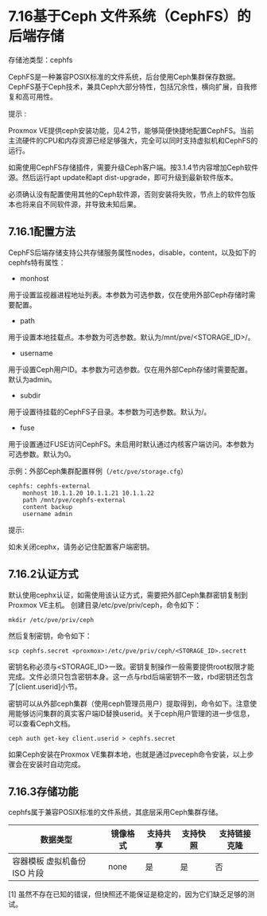 # 7.16基于Ceph 文件系统（CephFS）的后端存储

存储池类型：cephfs

CephFS是一种兼容POSIX标准的文件系统，后台使用Ceph集群保存数据。CephFS基于Ceph技术，兼具Ceph大部分特性，包括冗余性，横向扩展，自我修复和高可用性。

提示 :

Proxmox VE提供ceph安装功能，见4.2节，能够简便快捷地配置CephFS。当前主流硬件的CPU和内存资源已经足够强大，完全可以同时支持虚拟机和CephFS的运行。

如需使用CephFS存储插件，需要升级Ceph客户端。按3.1.4节内容增加Ceph软件源。然后运行apt update和apt dist-upgrade，即可升级到最新软件版本。

必须确认没有配置使用其他的Ceph软件源，否则安装将失败，节点上的软件包版本也将来自不同软件源，并导致未知后果。

## 7.16.1配置方法
CephFS后端存储支持公共存储服务属性nodes，disable，content，以及如下的cephfs特有属性：

- monhost

用于设置监视器进程地址列表。本参数为可选参数，仅在使用外部Ceph存储时需要配置。

- path

用于设置本地挂载点。本参数为可选参数。默认为/mnt/pve/<STORAGE_ID>/。

- username

用于设置Ceph用户ID。本参数为可选参数。仅在用外部Ceph存储时需要配置。默认为admin。

- subdir

用于设置待挂载的CephFS子目录。本参数为可选参数。默认为/。

- fuse

用于设置通过FUSE访问CephFS。未启用时默认通过内核客户端访问。本参数为可选参数。默认为0。

示例：外部Ceph集群配置样例（`/etc/pve/storage.cfg`）

```
cephfs: cephfs-external
	monhost 10.1.1.20 10.1.1.21 10.1.1.22
	path /mnt/pve/cephfs-external
	content backup
	username admin
```

提示:

如未关闭cephx，请务必记住配置客户端密钥。

## 7.16.2认证方式

默认使用cephx认证，如需使用该认证方式，需要把外部Ceph集群密钥复制到Proxmox VE主机。
创建目录/etc/pve/priv/ceph，命令如下：

```
mkdir /etc/pve/priv/ceph
```

然后复制密钥，命令如下：

```
scp cephfs.secret <proxmox>:/etc/pve/priv/ceph/<STORAGE_ID>.secrett
```

密钥名称必须与<STORAGE_ID>一致。密钥复制操作一般需要提供root权限才能完成。文件必须只包含密钥本身。这一点与rbd后端密钥不一致，rbd密钥还包含了[client.userid]小节。

密钥可以从外部ceph集群（使用ceph管理员用户）提取得到，命令如下。注意使用能够访问集群的真实客户端ID替换userid。关于ceph用户管理的进一步信息，可以查看Ceph文档。

```
ceph auth get-key client.userid > cephfs.secret
```

如果Ceph安装在Proxmox VE集群本地，也就是通过pveceph命令安装，以上步骤会在安装时自动完成。


## 7.16.3存储功能
cephfs属于兼容POSIX标准的文件系统，其底层采用Ceph集群存储。

	
|数据类型 |镜像格式 |支持共享| 支持快照 |支持链接克隆|
|-----|-----|-----|----|-----|
|容器模板 虚拟机备份 ISO 片段 | none |是|是|否|


[1] 虽然不存在已知的错误，但快照还不能保证是稳定的，因为它们缺乏足够的测试。




